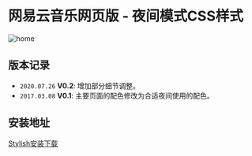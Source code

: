 # 网易云音乐网页版 - 夜间模式CSS样式

![home](../CloudMusic-night-mode/res/home.png)

## 版本记录

- `2020.07.26` **V0.2**: 增加部分细节调整。
- `2017.03.08` **V0.1**: 主要页面的配色修改为合适夜间使用的配色。

## 安装地址

[Stylish安装下载](https://userstyles.org/styles/139774/theme)
